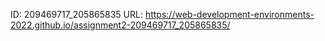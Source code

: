 ID: 209469717_205865835
URL: https://web-development-environments-2022.github.io/assignment2-209469717_205865835/

